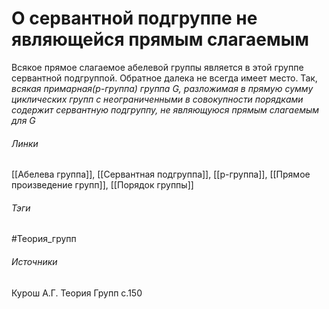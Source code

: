 # О сервантной подгруппе не являющейся прямым слагаемым
Всякое прямое слагаемое абелевой группы является в этой группе сервантной подгруппой. Обратное далека не всегда имеет место.
Так, *всякая примарная($p$-группа) группа $G$, разложимая в прямую сумму циклических групп с неограниченными в совокупности порядками содержит сервантную подгруппу, не являющуюся прямым слагаемым для $G$*

###### Линки
 [[Абелева группа]], [[Сервантная подгруппа]], [[p-группа]], [[Прямое произведение групп]], [[Порядок группы]]
###### Тэги
 #Теория_групп 
###### Источники
 Курош А.Г. Теория Групп с.150